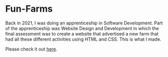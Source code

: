 # Fun-Farms

Back in 2021, I was doing an apprenticeship in Software Development. Part of the apprenticeship was Website Design and Development in which the final assessment was to create a website that advertised a new farm that had all these different activities using HTML and CSS. This is what I made.

Please check it out [here](https://rangervinven.github.io/Fun-Farms).
